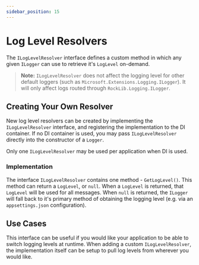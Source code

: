 ```yaml
---
sidebar_position: 15
---
```


# Log Level Resolvers

The `ILogLevelResolver` interface defines a custom method in which any given `ILogger` can use to retrieve it's `LogLevel` on-demand.

> **Note:** `ILogLevelResolver` does not affect the logging level for other default loggers (such as `Microsoft.Extensions.Logging.ILogger`). It will only affect logs routed through `RockLib.Logging.ILogger`.

## Creating Your Own Resolver

New log level resolvers can be created by implementing the `ILogLevelResolver` interface, and registering the implementation to the DI container. If no DI container is used, you may pass `ILogLevelResolver` directly into the constructor of a `Logger`.

Only one `ILogLevelResolver` may be used per application when DI is used.

### Implementation

The interface `ILogLevelResolver` contains one method - `GetLogLevel()`. This method can return a `LogLevel`, or `null`. When a `LogLevel` is returned, that `LogLevel` will be used for all messages. When `null` is returned, the `ILogger` will fall back to it's primary method of obtaining the logging level (e.g. via an `appsettings.json` configuration).

## Use Cases

This interface can be useful if you would like your application to be able to switch logging levels at runtime. When adding a custom `ILogLevelResolver`, the implementation itself can be setup to pull log levels from wherever you would like.
